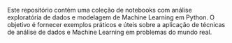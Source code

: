 Este repositório contém uma coleção de notebooks com análise exploratória de dados e modelagem de Machine Learning em Python. O objetivo é fornecer exemplos práticos e úteis sobre a aplicação de técnicas de análise de dados e Machine Learning em problemas do mundo real.
